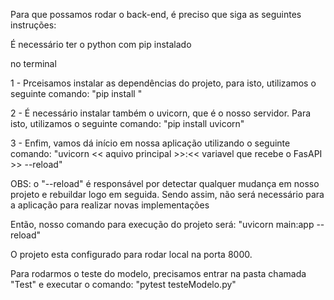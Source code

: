 Para que possamos rodar o back-end, é preciso que siga as seguintes instruções:

É necessário ter o python com pip instalado

no terminal

1 - Prceisamos instalar as dependências do projeto, para isto, utilizamos o seguinte comando: "pip install <nome>"
  
2 - É necessário instalar também o uvicorn, que é o nosso servidor. Para isto, utilizamos o seguinte comando: "pip install uvicorn"
  
3 - Enfim, vamos dá início em nossa aplicação utilizando o seguinte comando: "uvicorn << aquivo principal >>:<< variavel que recebe o FasAPI >> --reload" 

OBS: o "--reload" é responsável por detectar qualquer mudança em nosso projeto e rebuildar logo em seguida. Sendo assim, não será necessário para 
a aplicação para realizar novas implementações
  
Então, nosso comando para execução do projeto será: "uvicorn main:app --reload"
  
 O projeto esta configurado para rodar local na porta 8000.


Para rodarmos o teste do modelo, precisamos entrar na pasta chamada "Test" e executar o comando: "pytest testeModelo.py"
